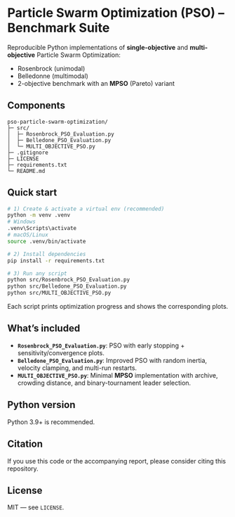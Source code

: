 # Particle Swarm Optimization (PSO) – Benchmark Suite

Reproducible Python implementations of **single-objective** and **multi-objective** Particle Swarm Optimization:
- Rosenbrock (unimodal)
- Belledonne (multimodal)
- 2-objective benchmark with an **MPSO** (Pareto) variant

##  Components

```
pso-particle-swarm-optimization/
├─ src/
│  ├─ Rosenbrock_PSO_Evaluation.py
│  ├─ Belledone_PSO_Evaluation.py
│  └─ MULTI_OBJECTIVE_PSO.py
├─ .gitignore
├─ LICENSE
├─ requirements.txt
└─ README.md
```

## Quick start

```bash
# 1) Create & activate a virtual env (recommended)
python -m venv .venv
# Windows
.venv\Scripts\activate
# macOS/Linux
source .venv/bin/activate

# 2) Install dependencies
pip install -r requirements.txt

# 3) Run any script
python src/Rosenbrock_PSO_Evaluation.py
python src/Belledone_PSO_Evaluation.py
python src/MULTI_OBJECTIVE_PSO.py
```

Each script prints optimization progress and shows the corresponding plots.

##  What’s included

- **`Rosenbrock_PSO_Evaluation.py`**: PSO with early stopping + sensitivity/convergence plots.
- **`Belledone_PSO_Evaluation.py`**: Improved PSO with random inertia, velocity clamping, and multi-run restarts.
- **`MULTI_OBJECTIVE_PSO.py`**: Minimal **MPSO** implementation with archive, crowding distance, and binary-tournament leader selection.

##  Python version

Python 3.9+ is recommended.

## Citation

If you use this code or the accompanying report, please consider citing this repository.

## License

MIT — see `LICENSE`.
